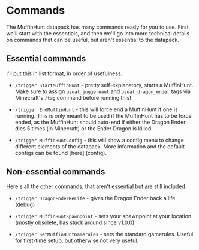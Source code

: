 # Commands

The MuffinHunt datapack has many commands ready for you to use. First, we'll start with the essentials, and then we'll go into more technical details on commands that can be useful, but aren't essential to the datapack.

## Essential commands

I'll put this in list format, in order of usefulness.

- `/trigger StartMuffinHunt` - pretty self-explanatory, starts a MuffinHunt. Make sure to assign `usual_juggernaut` and `usual_dragon_ender` tags via Minecraft's `/tag` command before running this!

- `/trigger EndMuffinHunt` - this will force end a MuffinHunt if one is running. This is only meant to be used if the MuffinHunt has to be force ended, as the MuffinHunt should auto-end if either the Dragon Ender dies 5 times (in Minecraft) or the Ender Dragon is killed.

- `/trigger MuffinHuntConfig` - this will show a config menu to change different elements of the datapack. More information and the default configs can be found [here].(config).

## Non-essential commands

Here's all the other commands, that aren't essential but are still included.

- `/trigger DragonEnderReLife` - gives the Dragon Ender back a life (debug)

- `/trigger MuffinHuntSpawnpoint` - sets your spawnpoint at your location (mostly obsolete, has stuck around since v1.0.0)

- `/trigger SetMuffinHuntGamerules` - sets the standard gamerules. Useful for first-time setup, but otherwise not very useful.
